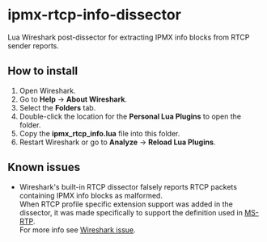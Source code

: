# ipmx-rtcp-info-dissector
Lua Wireshark post-dissector for extracting IPMX info blocks from RTCP sender reports.

## How to install
1. Open Wireshark.
2. Go to **Help** &rarr; **About Wireshark**.
3. Select the **Folders** tab.
4. Double-click the location for the **Personal Lua Plugins** to open the folder.
5. Copy the **ipmx_rtcp_info.lua** file into this folder.
6. Restart Wireshark or go to **Analyze** &rarr; **Reload Lua Plugins**.

## Known issues
- Wireshark's built-in RTCP dissector falsely reports RTCP packets containing IPMX info blocks as malformed.  
When RTCP profile specific extension support was added in the dissector, it was made specifically to support the definition used in [MS-RTP](https://learn.microsoft.com/en-us/openspecs/office_protocols/ms-rtp/26056cc7-e6a4-4699-b2a1-67f59d89631a).  
For more info see [Wireshark issue](https://gitlab.com/wireshark/wireshark/-/issues/19393).

